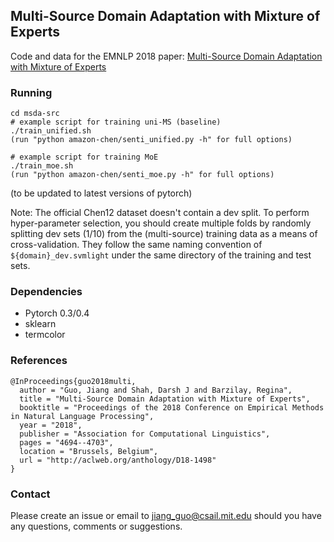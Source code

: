 ## Multi-Source Domain Adaptation with Mixture of Experts
Code and data for the EMNLP 2018 paper: [Multi-Source Domain Adaptation with Mixture of Experts](https://arxiv.org/abs/1809.02256)

### Running

```
cd msda-src
# example script for training uni-MS (baseline)
./train_unified.sh
(run "python amazon-chen/senti_unified.py -h" for full options)

# example script for training MoE
./train_moe.sh
(run "python amazon-chen/senti_moe.py -h" for full options)
```
(to be updated to latest versions of pytorch)

Note: The official Chen12 dataset doesn't contain a dev split. To perform hyper-parameter selection, you should create multiple folds by randomly splitting dev sets (1/10) from the (multi-source) training data as a means of cross-validation. They follow the same naming convention of `${domain}_dev.svmlight` under the same directory of the training and test sets.

### Dependencies
* Pytorch 0.3/0.4
* sklearn
* termcolor

### References

```
@InProceedings{guo2018multi,
  author = "Guo, Jiang and Shah, Darsh J and Barzilay, Regina",
  title = "Multi-Source Domain Adaptation with Mixture of Experts",
  booktitle = "Proceedings of the 2018 Conference on Empirical Methods in Natural Language Processing",
  year = "2018",
  publisher = "Association for Computational Linguistics",
  pages = "4694--4703",
  location = "Brussels, Belgium",
  url = "http://aclweb.org/anthology/D18-1498"
}
```

### Contact
Please create an issue or email to [jiang_guo@csail.mit.edu](mailto:jiang_guo@csail.mit.edu) should you have any questions, comments or suggestions.

